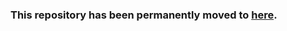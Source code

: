 ### This repository has been permanently moved to [here](https://github.com/y2l/meta-transfer-learning/tree/master/pytorch).
